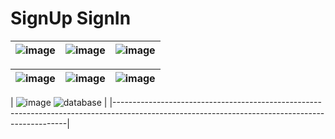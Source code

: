 # SignUp SignIn

| ![image](https://github.com/user-attachments/assets/eeceb1fb-ec29-44b3-8547-21d22e62cbcf) | ![image](https://github.com/user-attachments/assets/dea7beb5-c08e-402b-b26d-d3519648bf27) | ![image](https://github.com/user-attachments/assets/a7991973-e3b9-4c60-99dc-51f4ba5b1812) |
|------------------------------------------------------------------------------------------------|------------------------------------------------------------------------------------------------|------------------------------------------------------------------------------------------------|

| ![image](https://github.com/user-attachments/assets/ae2a143d-34f3-4028-a037-9a2e0fe69632) | ![image](https://github.com/user-attachments/assets/3158926a-ee84-4a5e-8dcd-ef9aae9e7d16) | ![image](https://github.com/user-attachments/assets/37fda5e8-7e09-4d7f-8d2d-634fcd444996) |
|------------------------------------------------------------------------------------------------|------------------------------------------------------------------------------------------------|------------------------------------------------------------------------------------------------|

|                                           ![image](https://github.com/user-attachments/assets/6bc63b74-8dbc-4f77-bef7-1bb7c7c793e2)           ![database](https://github.com/user-attachments/assets/f35bda44-4ef6-4caf-86a6-05467a83afb8)
                                |
|------------------------------------------------------------------------------------------------------------------------------------------------|
